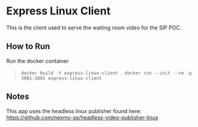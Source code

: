 # Express Linux Client

This is the client used to serve the waiting room video for the SIP POC.

## How to Run

Run the docker container
> `docker build -t express-linux-client .`
> `docker run --init --rm -p 3001:3001 express-linux-client`

## Notes

This app uses the headless linux publisher found here: https://github.com/nexmo-se/headless-video-publisher-linux